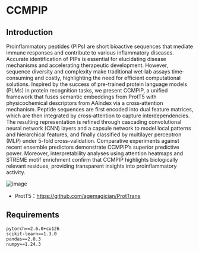 # CCMPIP

## Introduction
Proinflammatory peptides (PIPs) are short bioactive sequences that mediate immune responses and contribute to various inflammatory diseases. Accurate identification of PIPs is essential for elucidating disease mechanisms and accelerating therapeutic development. However, sequence diversity and complexity make traditional wet‐lab assays time‐consuming and costly, highlighting the need for efficient computational solutions. Inspired by the success of pre-trained protein language models (PLMs) in protein recognition tasks, we present CCMPIP, a unified framework that fuses semantic embeddings from ProtT5 with physicochemical descriptors from AAindex via a cross‐attention mechanism. Peptide sequences are first encoded into dual feature matrices, which are then integrated by cross‐attention to capture interdependencies. The resulting representation is refined through cascading convolutional neural network (CNN) layers and a capsule network to model local patterns and hierarchical features, and finally classified by multilayer perceptron (MLP) under 5-fold cross-validation. Comparative experiments against recent ensemble predictors demonstrate CCMPIP’s superior predictive power. Moreover, interpretability analyses using attention heatmaps and STREME motif enrichment confirm that CCMPIP highlights biologically relevant residues, providing transparent insights into proinflammatory activity.

![image](https://github.com/user-attachments/assets/05e51491-e678-4559-80f1-d4decf0bdc64)

- ProtT5：https://github.com/agemagician/ProtTrans

## Requirements
```
pytorch==2.6.0+cu126  
scikit-learn==1.3.0
pandas==2.0.3
numpy==1.24.3
```
